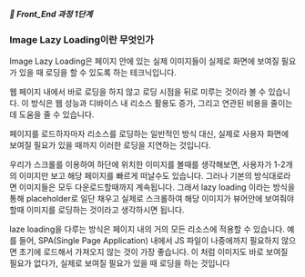 ##### 🍑  Front_End 과정 1단계 


### Image Lazy Loading이란 무엇인가
Image Lazy Loading은 페이지 안에 있는 실제 이미지들이 실제로 화면에 보여질 필요가 있을 때 로딩을 할 수 있도록 하는 테크닉입니다.  

웹 페이지 내에서 바로 로딩을 하지 않고 로딩 시점을 뒤로 미루는 것이라 볼 수 있습니다. 이 방식은 웹 성능과 디바이스 내 리소스 활용도 증가, 그리고 연관된 비용을 줄이는데 도움을 줄 수 있습니다. 

페이지를 로드하자마자 리소스를 로딩하는 일반적인 방식 대신, 실제로 사용자 화면에 보여질 필요가 있을 때까지 이러한 로딩을 지연하는 것입니다.

우리가 스크롤를 이용하여 하단에 위치한 이미지를 볼때를 생각해보면,
사용자가 1-2개의 이미지만 보고 해당 페이지를 빠르게 떠날수도 있습니다. 그러나 기본의 방식대로라면 이미지들은 모두 다운로드할때까지 계속됩니다.
그래서 lazy loading 이라는 방식을 통해 placeholder로 일단 채우고 실제로 스크롤하여 해당 이미지가 뷰어안에 보여줘야 할때 이미지를 로딩하는 것이라고 생각하시면 됩니다.

laze loading을 다루는 방식은 페이지 내의 거의 모든 리소스에 적용할 수 있습니다. 예를 들어, SPA(Single Page Application) 내에서 JS 파일이 나중에까지 필요하지 않으면 초기에 로드해서 가져오지 않는 것이 가장 좋습니다. 이 처럼 이미지도 바로 보여질 필요가 없다가, 실제로 보여질 필요가 있을 때 로딩을 하는 것입니다
